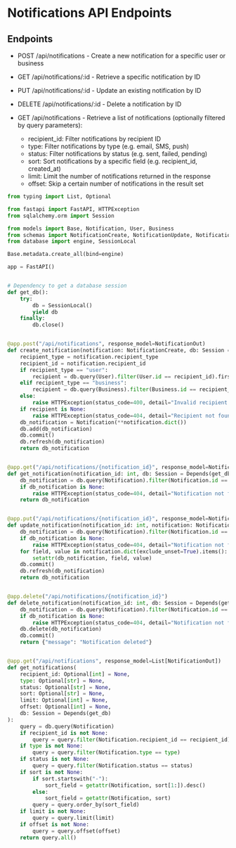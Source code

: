 # Notifications API Endpoints


## Endpoints

- POST /api/notifications - Create a new notification for a specific user or business
- GET /api/notifications/:id - Retrieve a specific notification by ID
- PUT /api/notifications/:id - Update an existing notification by ID
- DELETE /api/notifications/:id - Delete a notification by ID

- GET /api/notifications - Retrieve a list of notifications (optionally filtered by query parameters):

    - recipient_id: Filter notifications by recipient ID
    - type: Filter notifications by type (e.g. email, SMS, push)
    - status: Filter notifications by status (e.g. sent, failed, pending)
    - sort: Sort notifications by a specific field (e.g. recipient_id, created_at)
    - limit: Limit the number of notifications returned in the response
    - offset: Skip a certain number of notifications in the result set

```python
from typing import List, Optional

from fastapi import FastAPI, HTTPException
from sqlalchemy.orm import Session

from models import Base, Notification, User, Business
from schemas import NotificationCreate, NotificationUpdate, NotificationOut
from database import engine, SessionLocal

Base.metadata.create_all(bind=engine)

app = FastAPI()


# Dependency to get a database session
def get_db():
    try:
        db = SessionLocal()
        yield db
    finally:
        db.close()


@app.post("/api/notifications", response_model=NotificationOut)
def create_notification(notification: NotificationCreate, db: Session = Depends(get_db)):
    recipient_type = notification.recipient_type
    recipient_id = notification.recipient_id
    if recipient_type == "user":
        recipient = db.query(User).filter(User.id == recipient_id).first()
    elif recipient_type == "business":
        recipient = db.query(Business).filter(Business.id == recipient_id).first()
    else:
        raise HTTPException(status_code=400, detail="Invalid recipient type")
    if recipient is None:
        raise HTTPException(status_code=404, detail="Recipient not found")
    db_notification = Notification(**notification.dict())
    db.add(db_notification)
    db.commit()
    db.refresh(db_notification)
    return db_notification


@app.get("/api/notifications/{notification_id}", response_model=NotificationOut)
def get_notification(notification_id: int, db: Session = Depends(get_db)):
    db_notification = db.query(Notification).filter(Notification.id == notification_id).first()
    if db_notification is None:
        raise HTTPException(status_code=404, detail="Notification not found")
    return db_notification


@app.put("/api/notifications/{notification_id}", response_model=NotificationOut)
def update_notification(notification_id: int, notification: NotificationUpdate, db: Session = Depends(get_db)):
    db_notification = db.query(Notification).filter(Notification.id == notification_id).first()
    if db_notification is None:
        raise HTTPException(status_code=404, detail="Notification not found")
    for field, value in notification.dict(exclude_unset=True).items():
        setattr(db_notification, field, value)
    db.commit()
    db.refresh(db_notification)
    return db_notification


@app.delete("/api/notifications/{notification_id}")
def delete_notification(notification_id: int, db: Session = Depends(get_db)):
    db_notification = db.query(Notification).filter(Notification.id == notification_id).first()
    if db_notification is None:
        raise HTTPException(status_code=404, detail="Notification not found")
    db.delete(db_notification)
    db.commit()
    return {"message": "Notification deleted"}


@app.get("/api/notifications", response_model=List[NotificationOut])
def get_notifications(
    recipient_id: Optional[int] = None,
    type: Optional[str] = None,
    status: Optional[str] = None,
    sort: Optional[str] = None,
    limit: Optional[int] = None,
    offset: Optional[int] = None,
    db: Session = Depends(get_db)
):
    query = db.query(Notification)
    if recipient_id is not None:
        query = query.filter(Notification.recipient_id == recipient_id)
    if type is not None:
        query = query.filter(Notification.type == type)
    if status is not None:
        query = query.filter(Notification.status == status)
    if sort is not None:
        if sort.startswith("-"):
            sort_field = getattr(Notification, sort[1:]).desc()
        else:
            sort_field = getattr(Notification, sort)
        query = query.order_by(sort_field)
    if limit is not None:
        query = query.limit(limit)
    if offset is not None:
        query = query.offset(offset)
    return query.all()
```